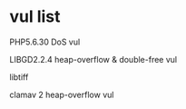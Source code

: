 vul list
========

PHP5.6.30 DoS vul

LIBGD2.2.4 heap-overflow & double-free vul

libtiff 

clamav 2 heap-overflow vul
